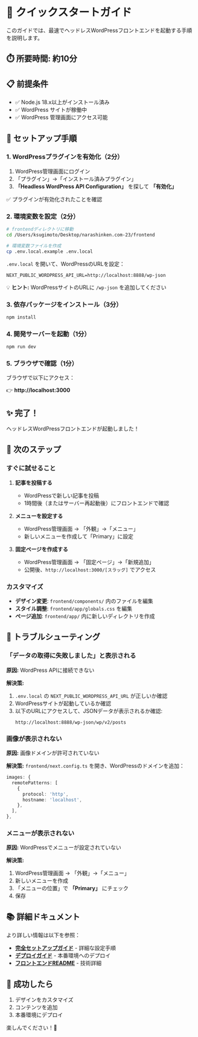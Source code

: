 # 🚀 クイックスタートガイド

このガイドでは、最速でヘッドレスWordPressフロントエンドを起動する手順を説明します。

## ⏱️ 所要時間: 約10分

## 📋 前提条件

- ✅ Node.js 18.x以上がインストール済み
- ✅ WordPress サイトが稼働中
- ✅ WordPress 管理画面にアクセス可能

## 🔧 セットアップ手順

### 1. WordPressプラグインを有効化（2分）

1. WordPress管理画面にログイン
2. 「プラグイン」→「インストール済みプラグイン」
3. **「Headless WordPress API Configuration」** を探して **「有効化」**

✅ プラグインが有効化されたことを確認

### 2. 環境変数を設定（2分）

```bash
# frontendディレクトリに移動
cd /Users/ksugimoto/Desktop/narashinken.com-23/frontend

# 環境変数ファイルを作成
cp .env.local.example .env.local
```

`.env.local` を開いて、WordPressのURLを設定：

```env
NEXT_PUBLIC_WORDPRESS_API_URL=http://localhost:8888/wp-json
```

💡 **ヒント:** WordPressサイトのURLに `/wp-json` を追加してください

### 3. 依存パッケージをインストール（3分）

```bash
npm install
```

### 4. 開発サーバーを起動（1分）

```bash
npm run dev
```

### 5. ブラウザで確認（1分）

ブラウザで以下にアクセス：

👉 **http://localhost:3000**

## ✨ 完了！

ヘッドレスWordPressフロントエンドが起動しました！

## 📝 次のステップ

### すぐに試せること

1. **記事を投稿する**
   - WordPressで新しい記事を投稿
   - 1時間後（またはサーバー再起動後）にフロントエンドで確認

2. **メニューを設定する**
   - WordPress管理画面 → 「外観」→「メニュー」
   - 新しいメニューを作成して「Primary」に設定

3. **固定ページを作成する**
   - WordPress管理画面 → 「固定ページ」→「新規追加」
   - 公開後、`http://localhost:3000/[スラッグ]` でアクセス

### カスタマイズ

- **デザイン変更**: `frontend/components/` 内のファイルを編集
- **スタイル調整**: `frontend/app/globals.css` を編集
- **ページ追加**: `frontend/app/` 内に新しいディレクトリを作成

## 🐛 トラブルシューティング

### 「データの取得に失敗しました」と表示される

**原因:** WordPress APIに接続できない

**解決策:**
1. `.env.local` の `NEXT_PUBLIC_WORDPRESS_API_URL` が正しいか確認
2. WordPressサイトが起動しているか確認
3. 以下のURLにアクセスして、JSONデータが表示されるか確認:
   ```
   http://localhost:8888/wp-json/wp/v2/posts
   ```

### 画像が表示されない

**原因:** 画像ドメインが許可されていない

**解決策:**
`frontend/next.config.ts` を開き、WordPressのドメインを追加：

```typescript
images: {
  remotePatterns: [
    {
      protocol: 'http',
      hostname: 'localhost',
    },
  ],
},
```

### メニューが表示されない

**原因:** WordPressでメニューが設定されていない

**解決策:**
1. WordPress管理画面 → 「外観」→「メニュー」
2. 新しいメニューを作成
3. 「メニューの位置」で **「Primary」** にチェック
4. 保存

## 📚 詳細ドキュメント

より詳しい情報は以下を参照：

- **[完全セットアップガイド](./HEADLESS_SETUP.md)** - 詳細な設定手順
- **[デプロイガイド](./frontend/DEPLOY.md)** - 本番環境へのデプロイ
- **[フロントエンドREADME](./frontend/README.md)** - 技術詳細

## 🎉 成功したら

1. デザインをカスタマイズ
2. コンテンツを追加
3. 本番環境にデプロイ

楽しんでください！🚀


